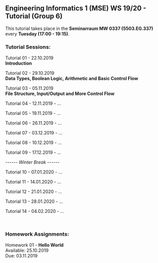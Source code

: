 ## Engineering Informatics 1 (MSE) WS 19/20 - Tutorial (Group 6)

This tutorial takes place in the **Seminarraum MW 0337 (5503.EG.337)** 
every **Tuesday (17:00 - 19:15)**.

### Tutorial Sessions:

Tutorial 01 - 22.10.2019 <br/>
**Introduction**

Tutorial 02 - 29.10.2019 <br/>
**Data Types, Boolean Logic, Arithmetic and Basic Control Flow**

Tutorial 03 - 05.11.2019 <br/>
**File Structure, Input/Output and More Control Flow**

Tutorial 04 - 12.11.2019 - ...

Tutorial 05 - 19.11.2019 - ...

Tutorial 06 - 26.11.2019 - ...

Tutorial 07 - 03.12.2019 - ...

Tutorial 08 - 10.12.2019 - ...

Tutorial 09 - 17.12.2019 - ...

*------ Winter Break ------*

Tutorial 10 - 07.01.2020 - ...

Tutorial 11 - 14.01.2020 - ...

Tutorial 12 - 21.01.2020 - ...

Tutorial 13 - 28.01.2020 - ...

Tutorial 14 - 04.02.2020 - ...


<br/>

### Homework Assignments:

Homework 01 -  **Hello World** <br/>
Available: 25.10.2019 <br/>
Due: 03.11.2019



